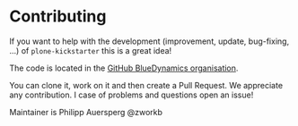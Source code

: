 Contributing
============

If you want to help with the development (improvement, update, bug-fixing, ...) of `plone-kickstarter` this is a great idea!

The code is located in the [GitHub BlueDynamics organisation](https://github.com/bluedynamics/plone-kickstarter).

You can clone it, work on it and then create a Pull Request.
We appreciate any contribution.
I case of problems and questions open an issue!

Maintainer is Philipp Auersperg @zworkb
